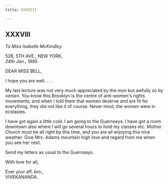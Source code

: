 ```yaml
---
title: XXXVIII

---
```





  

  


## XXXVIII

*To Miss Isabelle McKindley*

528, 5TH AVE., NEW YORK,  
*24th Jan., 1895*.

DEAR MISS BELL,

I hope you are well. . . .

My last lecture was not very much appreciated by the *men* but awfully
so by *vemen*. You know this Brooklyn is the centre of anti-women's
rights movements; and when I told them that women deserve and are fit
for everything, they did not like it of course. Never mind, the women
were in ecstasies.

I have got again a little cold. I am going to the Guernseys. I have got
a room downtown also where I will go several hours to hold my classes
etc. Mother Church must be all right by this time, and you are all
enjoying this nice weather. Give Mrs. Adams mountain high love and
regard from me when you see her next.

Send my letters as usual to the Guernseys.

With love for all,

Ever your aff. bro.,  
VIVEKANANDA.



